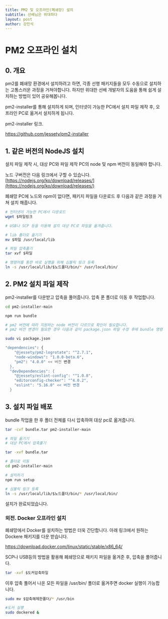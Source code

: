 ```yaml
---
title: PM2 및 오프라인(폐쇄망) 설치
subtitle: 선배님은 위대하다
layout: post
author: 강민석
---
```


# PM2 오프라인 설치

## 0. 개요

pm2를 폐쇄망 환경에서 설치하려고 하면, 각종 선행 패키지들을 모두 수동으로 설치하는 고통스러운 과정을 거쳐야합니다.
하지만 위대한 선배 개발자의 도움을 통해 쉽게 설치하는 방법이 있어 공유해봅니다.

pm2-installer를 통해 설치하게 되며, 인터넷이 가능한 PC에서 설치 파일 제작 후, 오프라인 PC로 옮겨서 설치하게 됩니다.

pm2-installer 링크.

https://github.com/jessety/pm2-installer

## 1. 같은 버전의 NodeJS 설치

설치 파일 제작 시, 대상 PC와 파일 제작 PC의 node 및 npm 버전이 동일해야 합니다.

노드 구버전은 다음 링크에서 구할 수 있습니다.
[https://nodejs.org/ko/download/releases/](https://nodejs.org/ko/download/releases/)


폐쇄망 PC에 노드와 npm이 없다면, 패키지 파일을 다운로드 후 다음과 같은 과정을 거쳐 설치 해줍니다.
```bash
# 인터넷이 가능한 PC에서 다운로드
wget $파일링크

# USB나 SCP 등을 이용해 설치 대상 PC로 파일을 옮겨줍니다.

# lib 폴더로 옮기기
mv $파일 /usr/local/lib

# 파일 압축풀기
tar xvf $파일

# 명령어를 통한 바로 실행을 위해 심볼릭 링크 등록
ln -s /usr/local/lib/$노드폴더/bin/* /usr/local/bin/
```

## 2. PM2 설치 파일 제작

pm2-installer를 다운받고 압축을 풀어줍니다.  압축 푼 폴더로 이동 후 작업합니다.

```bash
cd pm2-installer-main

npm run bundle

# pm2 버전에 따라 지원하는 node 버전이 다르므로 확인이 필요합니다.
# pm2 버전 변경이 필요한 경우 다음과 같이 package.json 파일 수정 후에 bundle 명령을 내립니다.

sudo vi package.json

"dependencies": {
    "@jessety/pm2-logrotate": "^2.7.1",
    "node-windows": "1.0.0-beta.6",
    "pm2": "4.0.0" << 버전 변경
  },
  "devDependencies": {
    "@jessety/eslint-config": "^1.0.8",
    "editorconfig-checker": "^4.0.2",
    "eslint": "5.16.0" << 버전 변경
  }
```

## 3. 설치 파일 배포

bundle 작업을 한 후 폴더 전체를 다시 압축하여 대상 pc로 옮겨줍니다.

```bash
tar -cvf bundle.tar pm2-installer-main

# 파일 옮기기
# 대상 PC에서 압축풀기

tar -xvf bundle.tar

# 폴더로 이동
cd pm2-installer-main

# 설치하기
npm run setup

# 심볼릭 링크 등록
ln -s /usr/local/lib/$노드폴더/bin/* /usr/local/bin/
```

설치가 완료되었습니다.

### 외전. Docker 오프라인 설치

폐쇄망에서 Docker를 설치하는 방법은 더욱 간단합니다.
아래 링크에서 원하는 Dockere 패키지를 다운 받습니다.

https://download.docker.com/linux/static/stable/x86_64/

SCP나 USB등의 방법을 활용해 폐쇄망으로 패키지 파일을 옮겨준 후, 압축을 풀어줍니다.

```bash
tar -xvf $도커압축파일
```

이후 압축 풀어서 나온 모든 파일을 /usr/bin/ 폴더로 옮겨주면 docker 실행이 가능합니다. 
```bash
sudo mv $압축해제한폴더/* /usr/bin

#도커 실행
sudo dockered &
```

